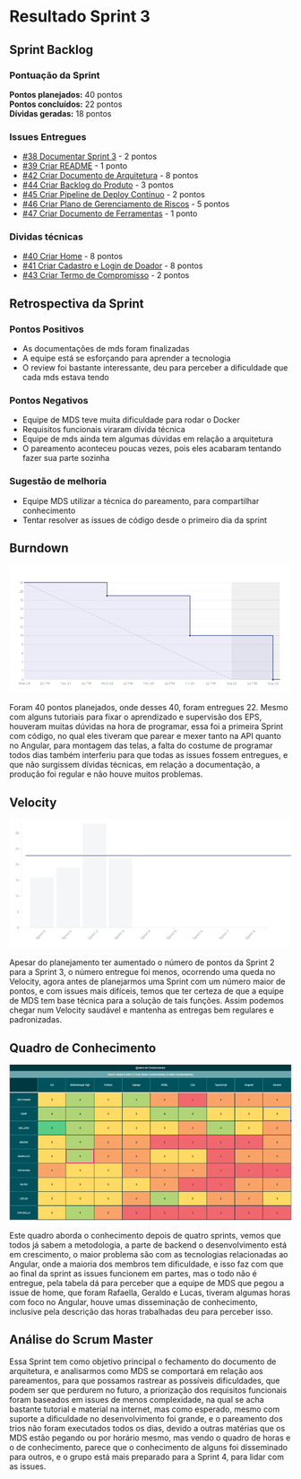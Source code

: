 # Resultado Sprint 3

## Sprint Backlog

### Pontuação da Sprint

**Pontos planejados:** 40 pontos  
**Pontos concluídos:** 22 pontos  
**Dívidas geradas:** 18 pontos  

### Issues Entregues

- [#38 Documentar Sprint 3](https://github.com/fga-eps-mds/2019.2-Grupo7/issues/38) - 2 pontos
- [#39 Criar README](https://github.com/fga-eps-mds/2019.2-Grupo7/issues/39) - 1 ponto
- [#42 Criar Documento de Arquitetura](https://github.com/fga-eps-mds/2019.2-Grupo7/issues/42) - 8 pontos
- [#44 Criar Backlog do Produto](https://github.com/fga-eps-mds/2019.2-Grupo7/issues/44) - 3 pontos
- [#45 Criar Pipeline de Deploy Contínuo](https://github.com/fga-eps-mds/2019.2-Grupo7/issues/45) - 2 pontos
- [#46 Criar Plano de Gerenciamento de Riscos](https://github.com/fga-eps-mds/2019.2-Grupo7/issues/46) - 5 pontos
- [#47 Criar Documento de Ferramentas](https://github.com/fga-eps-mds/2019.2-Grupo7/issues/47) - 1 ponto

### Dividas técnicas

- [#40 Criar Home](https://github.com/fga-eps-mds/2019.2-Grupo7/issues/40) - 8 pontos
- [#41 Criar Cadastro e Login de Doador](https://github.com/fga-eps-mds/2019.2-Grupo7/issues/41) - 8 pontos
- [#43 Criar Termo de Compromisso](https://github.com/fga-eps-mds/2019.2-Grupo7/issues/43) - 2 pontos

## Retrospectiva da Sprint

### Pontos Positivos

- As documentações de mds foram finalizadas
- A equipe está se esforçando para aprender a tecnologia
- O review foi bastante interessante, deu para perceber a dificuldade que cada mds estava tendo

### Pontos Negativos

- Equipe de MDS teve muita dificuldade para rodar o Docker
- Requisitos funcionais viraram dívida técnica
- Equipe de mds ainda tem algumas dúvidas em relação a arquitetura
- O pareamento aconteceu poucas vezes, pois eles acabaram tentando fazer sua parte sozinha

### Sugestão de melhoria

- Equipe MDS utilizar a técnica do pareamento, para compartilhar conhecimento
- Tentar resolver as issues de código desde o primeiro dia da sprint

## Burndown

![Burndown](img/burndown_3.png)

Foram 40 pontos planejados, onde desses 40, foram entregues 22. Mesmo com alguns tutoriais para fixar o aprendizado e supervisão dos EPS, houveram muitas dúvidas na hora de programar, essa foi a primeira Sprint com código, no qual eles tiveram que parear e mexer tanto na API quanto no Angular, para montagem das telas, a falta do costume de programar todos dias também interferiu para que todas as issues fossem entregues, e que não surgissem dívidas técnicas, em relação a documentação, a produção foi regular e não houve muitos problemas.

## Velocity

![Velocity](img/velocity_3.png)

Apesar do planejamento ter aumentado o número de pontos da Sprint 2 para a Sprint 3, o número entregue foi menos, ocorrendo uma queda no Velocity, agora antes de planejarmos uma Sprint com um número maior de pontos, e com issues mais difíceis, temos que ter certeza de que a equipe de MDS tem base técnica para a solução de tais funções. Assim podemos chegar num Velocity saudável e mantenha as entregas bem regulares e padronizadas.

## Quadro de Conhecimento

![Quadro de conhecimento](img/conhecimento_3.png)

Este quadro aborda o conhecimento depois de quatro sprints, vemos que todos já sabem a metodologia, a parte de backend o desenvolvimento está em crescimento, o maior problema são com as tecnologias relacionadas ao Angular, onde a maioria dos membros tem dificuldade, e isso faz com que ao final da sprint as issues funcionem em partes, mas o todo não é entregue, pela tabela dá para perceber que a equipe de MDS que pegou a issue de home, que foram Rafaella, Geraldo e Lucas, tiveram algumas horas com foco no Angular, houve umas disseminação de conhecimento, inclusive pela descrição das horas trabalhadas deu para perceber isso.

<!-- ## Burndown de Risco

![Burndown de Risco](img3/risco_3.png)

Esse tópico faz com que possamos analisar todos os possíveis riscos de cada Sprint, e ver como esses riscos se comportam conforme as Sprints vão passando, vendo se as ações para diminuir os pontos por riscos e a maturidade da equipe criam uma queda progressiva das linhas do gráfico. Nesse primeiro gráfico, os maiores riscos são a dificuldade da equipe de MDS com as tecnologias(Docker, Django Rest e Angular), a comunicação entre os membros, que é extremamente necessário para o pareamento ser um sucesso, e atraso nas entregas, por essa ser a primeira Sprint no qual MDS irá usar os conhecimentos dos DOJOS e estudos individuais para desenvolver os requisitos funcionais. -->

## Análise do Scrum Master

Essa Sprint tem como objetivo principal o fechamento do documento de arquitetura, e analisarmos como MDS se comportará em relação aos pareamentos, para que possamos rastrear as possíveis dificuldades, que podem ser que perdurem no futuro, a priorização dos requisitos funcionais foram baseados em issues de menos complexidade, na qual se acha bastante tutorial e material na internet, mas como esperado, mesmo com suporte a dificuldade no desenvolvimento foi grande, e o pareamento dos trios não foram executados todos os dias, devido a outras matérias que os MDS estão pegando ou por horário mesmo, mas vendo o quadro de horas e o de conhecimento, parece que o conhecimento de alguns foi disseminado para outros, e o grupo está mais preparado para a Sprint 4, para lidar com as issues.
